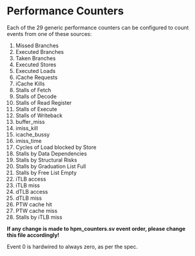 # Performance Counters

Each of the 29 generic performance counters can be configured to count events from one of these sources:

1. Missed Branches
2. Executed Branches
3. Taken Branches
4. Executed Stores
5. Executed Loads
6. iCache Requests
7. iCache Kills
8. Stalls of Fetch
9. Stalls of Decode
10. Stalls of Read Register
11. Stalls of Execute
12. Stalls of Writeback
13. buffer_miss
14. imiss_kill
15. icache_bussy
16. imiss_time
17. Cycles of Load blocked by Store
18. Stalls by Data Dependencies
19. Stalls by Structural Risks
20. Stalls by Graduation List Full
21. Stalls by Free List Empty
22. iTLB access
23. iTLB miss
24. dTLB access
25. dTLB miss
26. PTW cache hit
27. PTW cache miss
28. Stalls by iTLB miss

**If any change is made to hpm_counters.sv event order, please change this file accordingly!**

Event 0 is hardwired to always zero, as per the spec.
